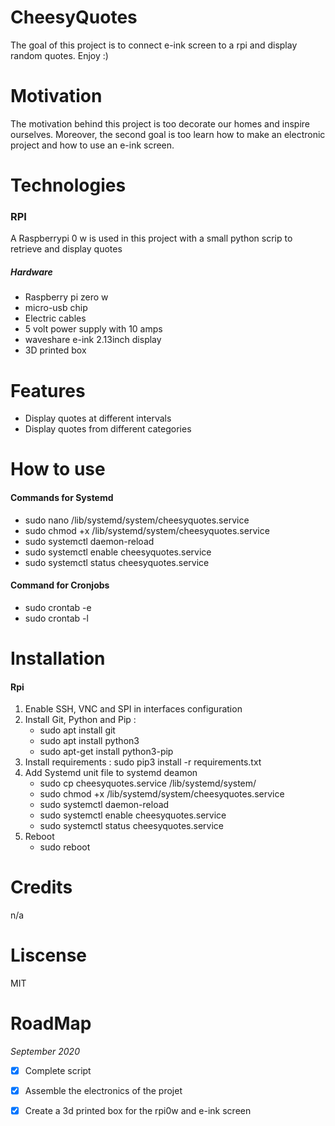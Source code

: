 # CheesyQuotes
The goal of this project is to connect e-ink screen to a rpi and display random quotes. Enjoy :)

# Motivation
The motivation behind this project is too decorate our homes and inspire ourselves.
Moreover, the second goal is too learn how to make an electronic project and how to use an e-ink screen.

# Technologies

### RPI
A Raspberrypi 0 w is used in this project with a small python scrip to retrieve and display quotes

##### Hardware
 - Raspberry pi zero w
 - micro-usb chip 
 - Electric cables
 - 5 volt power supply with 10 amps
 - waveshare e-ink 2.13inch display
 - 3D printed box

# Features
- Display quotes at different intervals
- Display quotes from different categories

# How to use
#### **Commands for Systemd**
 - sudo nano /lib/systemd/system/cheesyquotes.service 
 - sudo chmod +x /lib/systemd/system/cheesyquotes.service
 - sudo systemctl daemon-reload
 - sudo systemctl enable cheesyquotes.service
 - sudo systemctl status cheesyquotes.service

#### **Command for Cronjobs**
 - sudo crontab -e
 - sudo crontab -l

# Installation
 #### Rpi
 1. Enable SSH, VNC and SPI in interfaces configuration
 2. Install Git, Python and Pip :
    - sudo apt install git
    - sudo apt install python3
    - sudo apt-get install python3-pip
 3. Install requirements : sudo pip3 install -r requirements.txt
 4. Add Systemd unit file to systemd deamon
    - sudo cp cheesyquotes.service /lib/systemd/system/
    - sudo chmod +x /lib/systemd/system/cheesyquotes.service
    - sudo systemctl daemon-reload
    - sudo systemctl enable cheesyquotes.service
    - sudo systemctl status cheesyquotes.service
 5. Reboot
    - sudo reboot

# Credits
n/a

# Liscense
MIT

# RoadMap
*September 2020*
- [x] Complete script
- [x] Assemble the electronics of the projet
- [x] Create a 3d printed box for the rpi0w and e-ink screen

